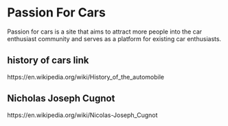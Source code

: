 # Passion For Cars
Passion for cars is a site that aims to attract more people into the car enthusiast community and serves as a platform for existing car enthusiasts.

<h2>history of cars link</h2>
<p>https://en.wikipedia.org/wiki/History_of_the_automobile</p>

<h2>Nicholas Joseph Cugnot</h2>
<p>https://en.wikipedia.org/wiki/Nicolas-Joseph_Cugnot</p>